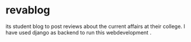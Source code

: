 # revablog
its student blog to post reviews about the current affairs at their college.
I have used django as backend to run this webdevelopment .

